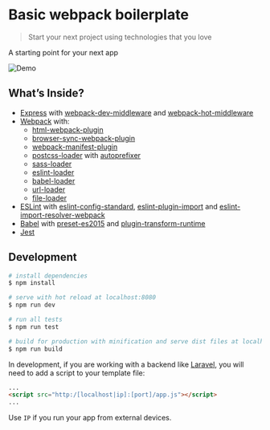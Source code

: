 # Basic webpack boilerplate

> Start your next project using technologies that you love

A starting point for your next app

![Demo](https://drive.google.com/uc?export=download&id=0BwM5_eez3JnoVlBCX1NmX1BhelU)

## What’s Inside?

* [Express](http://expressjs.com/) with [webpack-dev-middleware](https://github.com/webpack/webpack-dev-middleware) and [webpack-hot-middleware](https://github.com/glenjamin/webpack-hot-middleware)
* [Webpack](https://webpack.github.io/) with:
  - [html-webpack-plugin](https://github.com/ampedandwired/html-webpack-plugin)
  - [browser-sync-webpack-plugin](https://github.com/Va1/browser-sync-webpack-plugin)
  - [webpack-manifest-plugin](https://github.com/danethurber/webpack-manifest-plugin)
  - [postcss-loader](https://github.com/postcss/postcss-loader) with [autoprefixer](https://github.com/postcss/autoprefixer)
  - [sass-loader](https://github.com/jtangelder/sass-loader)
  - [eslint-loader](https://github.com/MoOx/eslint-loader)
  - [babel-loader](https://github.com/babel/babel-loader)
  - [url-loader](https://github.com/webpack/url-loader)
  - [file-loader](https://github.com/webpack/file-loader)
* [ESLint](http://eslint.org/) with [eslint-config-standard](https://github.com/feross/eslint-config-standard), [eslint-plugin-import](https://github.com/benmosher/eslint-plugin-import) and [eslint-import-resolver-webpack](https://www.npmjs.com/package/eslint-import-resolver-webpack)
* [Babel](http://babeljs.io/) with [preset-es2015](https://babeljs.io/docs/plugins/preset-es2015/) and [plugin-transform-runtime](https://www.npmjs.com/package/babel-plugin-transform-runtime)
* [Jest](https://facebook.github.io/jest/)

## Development

``` bash
# install dependencies
$ npm install

# serve with hot reload at localhost:8080
$ npm run dev

# run all tests
$ npm run test

# build for production with minification and serve dist files at localhost:8080
$ npm run build
```

In development, if you are working with a backend like [Laravel](https://laravel.com/), you will need to add a script to your template file:

```html
...
<script src="http:/[localhost|ip]:[port]/app.js"></script>
...
```

Use `IP` if you run your app from external devices.
